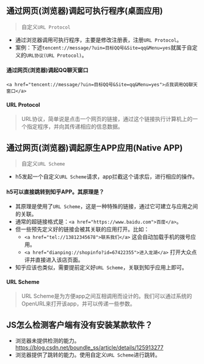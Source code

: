 ## 通过网页(浏览器)调起可执行程序(桌面应用)
> 自定义`URL Protocol`
* 通过浏览器调用可执行程序，主要是修改注册表，注册`URL Protocol`。
* 案例：下述`tencent://message/?uin=目标QQ号&Site=qq&Menu=yes`就属于自定义的`URL协议(URL Protocol)`。
#### 通过网页(浏览器)调起QQ聊天窗口
```
<a href="tencent://message/?uin=目标QQ号&Site=qq&Menu=yes">点我调用QQ聊天窗口</a>
```
#### URL Protocol
> URL协议，简单说是点击一个网页的链接，通过这个链接执行计算机上的一个指定程序，并向其传递相应的信息数据。

## 通过网页(浏览器)调起原生APP应用(Native APP)
> 自定义`URL Scheme`
* h5发起一个自定义`URL Scheme`请求，app拦截这个请求后，进行相应的操作。
#### h5可以直接跳转到知乎APP。其原理是？
* 其原理是使用了`URL Scheme`，这是一种特殊的链接，通过它可建立与应用之间的关联。
* 通常的超链接格式是：`<a href="https://www.baidu.com">百度</a>`。
* 但一些预先定义好的链接会被其关联的应用打开。比如：
  - `<a href="tel://13812345678">联系我们</a>` 这会自动加载手机的拨号应用。
  - `<a href="dianping://shopinfo?id=67422355">进入龙湖</a>` 打开大众点评并直接进入该店页面。
* 知乎应该也类似，需要提前定义好`URL Scheme`，关联到知乎应用上即可。
#### URL Scheme
> URL Scheme是为方便app之间互相调用而设计的。我们可以通过系统的OpenURL来打开该app，并可以传递一些参数。

## JS怎么检测客户端有没有安装某款软件？
* 浏览器未提供检测的能力。https://blog.csdn.net/boundle_ss/article/details/125913277
* 浏览器提供了跳转的能力。使用自定义`URL Scheme`进行跳转。
